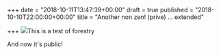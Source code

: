 +++
date = "2018-10-11T13:47:39+00:00"
draft = true
published = "2018-10-10T22:00:00+00:00"
title = "Another non zen! (prive) ... extended"

+++
![](/uploads/IMG_1088-.jpg)This is a test of forestry

And now it's public!
